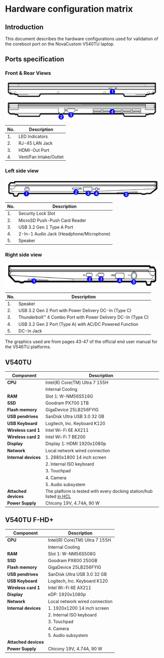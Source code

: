 # Hardware configuration matrix

## Introduction

This document describes the hardware configurations used for validation of the
coreboot port on the NovaCustom V540TU laptop.

## Ports specification

### Front & Rear Views

![](../../images/novacustom_v540tu_ports_front_rear_view.png)

| No.  | Description                                      |
|------|--------------------------------------------------|
| 1.   | LED Indicators                                   |
| 2.   | RJ-45 LAN Jack                                   |
| 3.   | HDMI-Out Port                                    |
| 4.   | Vent/Fan Intake/Outlet                           |

### Left side view

![](../../images/novacustom_v540tu_ports_left_view.png)

| No.  | Description                                      |
|------|--------------------------------------------------|
| 1.   | Security Lock Slot                               |
| 2.   | MicroSD Push-Push Card Reader                    |
| 3.   | USB 3.2 Gen 1 Type A Port                        |
| 4.   | 2-In-1 Audio Jack (Headphone/Microphone)         |
| 5.   | Speaker                                          |

### Right side view

![](../../images/novacustom_v540tu_ports_right_view.png)

| No.  | Description                                                  |
|------|--------------------------------------------------------------|
| 1.   | Speaker                                                      |
| 2.   | USB 3.2 Gen 2 Port with Power Delivery DC-In (Type C)        |
| 3.   | Thunderbolt™ 4 Combo Port with Power Delivery DC-In (Type C) |
| 4.   | USB 3.2 Gen 2 Port (Type A) with AC/DC Powered Function      |
| 5.   | DC-In Jack                                                   |

The graphics used are from pages 43-47 of the official end user manual for the
V546TU platforms.

## V540TU

| Component                      | Description                                      |
|--------------------------------|--------------------------------------------------|
| **CPU**                        | Intel(R) Core(TM) Ultra 7 155H                   |
|                                | Internal Cooling                                 |
| **RAM**                        | Slot 1: W-NM56S516G                              |
| **SSD**                        | Goodram PX700 1TB                                |
| **Flash memory**               | GigaDevice 25LB256FYIG                           |
| **USB pendrives**              | SanDisk Ultra USB 3.0 32 GB                      |
| **USB Keyboard**               | Logitech, Inc. Keyboard K120                     |
| **Wireless card 1**            | Intel Wi-Fi 6E AX211                             |
| **Wireless card 2**            | Intel Wi-Fi 7 BE200                              |
| **Display**                    | Display 1: HDMI 1920x1080p                       |
| **Network**                    | Local network wired connection                   |
| **Internal devices**           | 1. 2880x1800 14 inch screen                      |
|                                | 2. Internal ISO keyboard                         |
|                                | 3. Touchpad                                      |
|                                | 4. Camera                                        |
|                                | 5. Audio subsystem                               |
| **Attached devices**           | The platform is tested with every docking station/hub listed [in HCL][HCL] |
| **Power Supply**               | Chicony 19V, 4.74A, 90 W                         |

## V540TU F-HD+

| Component                      | Description                                      |
|--------------------------------|--------------------------------------------------|
| **CPU**                        | Intel(R) Core(TM) Ultra 7 155H                   |
|                                | Internal Cooling                                 |
| **RAM**                        | Slot 1: W-NM56S508G                              |
| **SSD**                        | Goodram PX600 250GB                              |
| **Flash memory**               | GigaDevice 25LB256FYIG                           |
| **USB pendrives**              | SanDisk Ultra USB 3.0 32 GB                      |
| **USB Keyboard**               | Logitech, Inc. Keyboard K120                     |
| **Wireless card 1**            | Intel Wi-Fi 6E AX211                             |
| **Display**                    | eDP: 1920x1080p                                  |
| **Network**                    | Local network wired connection                   |
| **Internal devices**           | 1. 1920x1200 14 inch screen                      |
|                                | 2. Internal ISO keyboard                         |
|                                | 3. Touchpad                                      |
|                                | 4. Camera                                        |
|                                | 5. Audio subsystem                               |
| **Attached devices**           |       |
| **Power Supply**               | Chicony 19V, 4.74A, 90 W                         |

[HCL]: https://docs.dasharo.com/unified/novacustom/hcl/#v54-series
